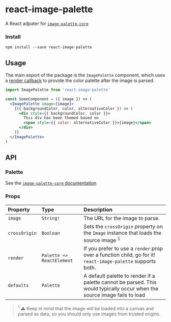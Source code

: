 # react-image-palette


A React adpater for [`image-palette-core`](https://github.com/FormidableLabs/image-palette/tree/master/packages/image-palette-core)


### Install

```
npm install --save react-image-palette
```

## Usage

The main export of the package is the `ImagePalette` component, which uses a [render callback](https://cdb.reacttraining.com/use-a-render-prop-50de598f11ce) to provide the color palette after the image is parsed.

```jsx
import ImagePalette from 'react-image-palette'

const SomeComponent = ({ image }) => (
  <ImagePalette image={image}>
    {({ backgroundColor, color, alternativeColor }) => (
      <div style={{ backgroundColor, color }}>
        This div has been themed based on
        <span style={{ color: alternativeColor }}>{image}</span>
      </div>
    )}
  </ImagePalette>
)
```


## API

### Palette

See the [`image-palette-core` documentation](https://github.com/FormidableLabs/image-palette/tree/master/packages/image-palette-core#the-palette)

### Props

Property  	| 	Type		|	  Description
:-----------------------|:--------------|:--------------------------------
`image` |   `String!` |  The URL for the image to parse.
`crossOrigin` | `Boolean` | Sets the `crossOrigin` property on the `Image` instance that loads the source image <sup>1</sup>
`render` | `Palette => ReactElement` | If you prefer to use a `render` prop over a function child, go for it! `react-image-palette` supports both.
`defaults` | `Palette` | A default palette to render if a palette cannot be parsed. This would typically occur when the source image fails to load

> <sup>1</sup> ⚠️ Keep in mind that the image will be loaded into a canvas and parsed as data, so you should only use images from trusted origins. 
